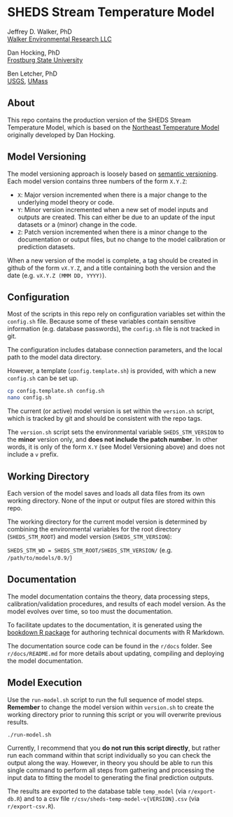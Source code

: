 SHEDS Stream Temperature Model
==============================

Jeffrey D. Walker, PhD  
[Walker Environmental Research LLC](https://walkerenvres.com/)

Dan Hocking, PhD  
[Frostburg State University](http://hockinglab.weebly.com/)

Ben Letcher, PhD  
[USGS](https://www.lsc.usgs.gov/?q=cafb-research), [UMass](https://eco.umass.edu/people/faculty/letcher-ben/)

## About

This repo contains the production version of the SHEDS Stream Temperature Model, which is based on the [Northeast Temperature Model](https://github.com/Conte-Ecology/conteStreamTemperature_northeast) originally developed by Dan Hocking.

## Model Versioning

The model versioning approach is loosely based on [semantic versioning](https://semver.org/). Each model version contains three numbers of the form `X.Y.Z`:

- `X`: Major version incremented when there is a major change to the underlying model theory or code.
- `Y`: Minor version incremented when a new set of model inputs and outputs are created. This can either be due to an update of the input datasets or a (minor) change in the code.
- `Z`: Patch version incremented when there is a minor change to the documentation or output files, but no change to the model calibration or prediction datasets.

When a new version of the model is complete, a tag should be created in github of the form `vX.Y.Z`, and a title containing both the version and the date (e.g. `vX.Y.Z (MMM DD, YYYY)`).

## Configuration

Most of the scripts in this repo rely on configuration variables set within the `config.sh` file. Because some of these variables contain sensitive information (e.g. database passwords), the `config.sh` file is not tracked in git. 

The configuration includes database connection parameters, and the local path to the model data directory.

However, a template (`config.template.sh`) is provided, with which a new `config.sh` can be set up. 

```bash
cp config.template.sh config.sh
nano config.sh
```

The current (or active) model version is set within the `version.sh` script, which is tracked by git and should be consistent with the repo tags.

The `version.sh` script sets the environmental variable `SHEDS_STM_VERSION` to the **minor** version only, and **does not include the patch number**. In other words, it is only of the form `X.Y` (see Model Versioning above) and does not include a `v` prefix.


## Working Directory

Each version of the model saves and loads all data files from its own working directory. None of the input or output files are stored within this repo.

The working directory for the current model version is determined by combining the environmental variables for the root directory (`SHEDS_STM_ROOT`) and model version (`SHEDS_STM_VERSION`):

`SHEDS_STM_WD = SHEDS_STM_ROOT/SHEDS_STM_VERSION/` (e.g. `/path/to/models/0.9/`)


## Documentation

The model documentation contains the theory, data processing steps, calibration/validation procedures, and results of each model version. As the model evolves over time, so too must the documentation.

To facilitate updates to the documentation, it is generated using the [bookdown R package](https://bookdown.org/yihui/bookdown/) for authoring technical documents with R Markdown.

The documentation source code can be found in the `r/docs` folder. See `r/docs/README.md` for more details about updating, compiling and deploying the model documentation.


## Model Execution

Use the `run-model.sh` script to run the full sequence of model steps. **Remember** to change the model version within `version.sh` to create the working directory prior to running this script or you will overwrite previous results.

```
./run-model.sh
```

Currently, I recommend that you **do not run this script directly**, but rather run each command within that script individually so you can check the output along the way. However, in theory you should be able to run this single command to perform all steps from gathering and processing the input data to fitting the model to generating the final prediction outputs.

The results are exported to the database table `temp_model` (via `r/export-db.R`) and to a csv file `r/csv/sheds-temp-model-v{VERSION}.csv` (via `r/export-csv.R`).
